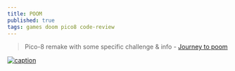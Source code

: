 ```yaml
---
title: POOM
published: true
tags: games doom pico8 code-review
---
```

> Pico-8 remake with some specific challenge & info - [Journey to poom](https://freds72.itch.io/poom/devlog/241700/journey-to-poom)

[ ![caption](https://www.lexaloffle.com/media/51368/sub1_poom.gif) ](https://www.lexaloffle.com/bbs/?tid=45572)